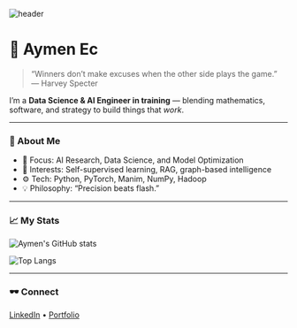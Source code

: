 ![header](https://capsule-render.vercel.app/api?type=rect&color=0D1117&height=100&section=header&text=Aymen%20Ec&fontColor=C5A572&fontSize=40&fontAlign=50)

# 👋 Aymen Ec

> “Winners don’t make excuses when the other side plays the game.”  
> — Harvey Specter

I’m a **Data Science & AI Engineer in training** — blending mathematics, software, and strategy to build things that *work*.

---

### 🧩 About Me
- 🎯 Focus: AI Research, Data Science, and Model Optimization  
- 🧠 Interests: Self-supervised learning, RAG, graph-based intelligence  
- ⚙️ Tech: Python, PyTorch, Manim, NumPy, Hadoop  
- 💡 Philosophy: “Precision beats flash.”

---

### 📈 My Stats
![Aymen's GitHub stats](https://github-readme-stats.vercel.app/api?username=aymenec&show_icons=true&hide_title=true&hide_border=true&theme=transparent&text_color=C5A572&icon_color=C5A572)

![Top Langs](https://github-readme-stats.vercel.app/api/top-langs/?username=aymenec&layout=compact&hide_border=true&theme=transparent&text_color=C5A572)

---

### 🕶️ Connect
[LinkedIn](https://linkedin.com/in/yourprofile) • [Portfolio](https://yourportfolio.com)
